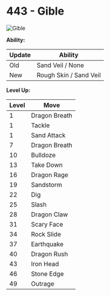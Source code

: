 # 443 - Gible
![][443]

**Ability:**

Update | Ability
---    | ---
Old    | Sand Veil / None
New    | Rough Skin / Sand Veil

**Level Up:**

Level | Move
---   | ---
  1   | Dragon Breath
  1   | Tackle
  1   | Sand Attack
  7   | Dragon Breath
 10   | Bulldoze
 13   | Take Down
 16   | Dragon Rage
 19   | Sandstorm
 22   | Dig
 25   | Slash
 28   | Dragon Claw
 31   | Scary Face
 34   | Rock Slide
 37   | Earthquake
 40   | Dragon Rush
 43   | Iron Head
 46   | Stone Edge
 49   | Outrage



[443]: https://raw.githubusercontent.com/PokeAPI/sprites/master/sprites/pokemon/443.png "Gible"
